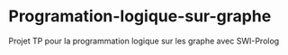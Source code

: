 # Programation-logique-sur-graphe
Projet TP pour la programmation logique sur les graphe avec SWI-Prolog
